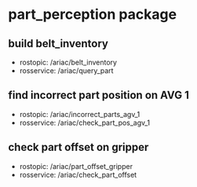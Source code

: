 # part_perception package
## build belt_inventory
- rostopic: /ariac/belt_inventory
- rosservice: /ariac/query_part
## find incorrect part position on AVG 1
- rostopic: /ariac/incorrect_parts_agv_1
- rosservice: /ariac/check_part_pos_agv_1
## check part offset on gripper
- rostopic: /ariac/part_offset_gripper
- rosservice: /ariac/check_part_offset
